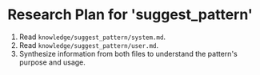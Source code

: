 # Research Plan for 'suggest_pattern'

1. Read `knowledge/suggest_pattern/system.md`.
2. Read `knowledge/suggest_pattern/user.md`.
3. Synthesize information from both files to understand the pattern's purpose and usage.
